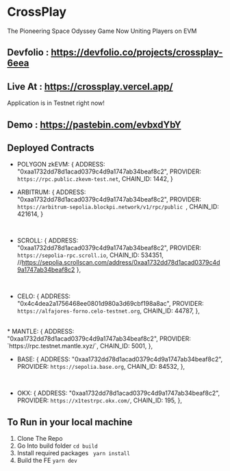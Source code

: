 # CrossPlay
The Pioneering Space Odyssey Game Now Uniting Players on EVM

## Devfolio : https://devfolio.co/projects/crossplay-6eea

## Live At : https://crossplay.vercel.app/

Application is in Testnet right now!

## Demo : https://pastebin.com/evbxdYbY



## Deployed Contracts

* POLYGON zkEVM: {
    ADDRESS: "0xaa1732dd78d1acad0379c4d9a1747ab34beaf8c2",
    PROVIDER: `https://rpc.public.zkevm-test.net`,
    CHAIN_ID: 1442,
  }
  <br>

*  ARBITRUM: {
    ADDRESS: "0xaa1732dd78d1acad0379c4d9a1747ab34beaf8c2",
    PROVIDER: `https://arbitrum-sepolia.blockpi.network/v1/rpc/public `,
    CHAIN_ID: 421614,
  }

<br>

 * SCROLL: {
    ADDRESS: "0xaa1732dd78d1acad0379c4d9a1747ab34beaf8c2",
    PROVIDER: `https://sepolia-rpc.scroll.io`,
    CHAIN_ID: 534351,
    //https://sepolia.scrollscan.com/address/0xaa1732dd78d1acad0379c4d9a1747ab34beaf8c2
  },
<br>

*  CELO: {
    ADDRESS: "0x4c4dea2a1756468ee0801d980a3d69cbf198a8ac",
    PROVIDER: `https://alfajores-forno.celo-testnet.org`,
    CHAIN_ID: 44787,
  },

<br>
*  MANTLE: {
    ADDRESS: "0xaa1732dd78d1acad0379c4d9a1747ab34beaf8c2",
    PROVIDER: `https://rpc.testnet.mantle.xyz/`,
    CHAIN_ID: 5001,
  },

<br>
  
*  BASE: {
    ADDRESS: "0xaa1732dd78d1acad0379c4d9a1747ab34beaf8c2",
    PROVIDER: `https://sepolia.base.org`,
    CHAIN_ID: 84532,
  },

<br>

*  OKX: {
    ADDRESS: "0xaa1732dd78d1acad0379c4d9a1747ab34beaf8c2",
    PROVIDER: `https://x1testrpc.okx.com/`,
    CHAIN_ID: 195,
  },


## To Run in your local machine 

1. Clone The Repo
2. Go Into build folder
 ``` cd build ```
3. Install required packages
  ``` yarn install```
4. Build the FE
 ``` yarn dev ```
